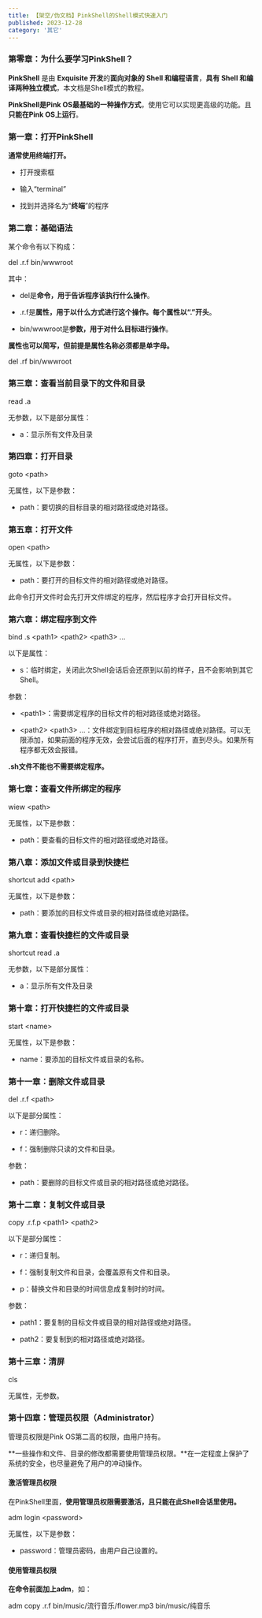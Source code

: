```yaml
---
title: 【架空/伪文档】PinkShell的Shell模式快速入门
published: 2023-12-28
category: '其它'
---
```


### 第零章：为什么要学习PinkShell？

**PinkShell**&nbsp;是由&nbsp;**Exquisite 开发**的**面向对象的 Shell 和编程语言**，**具有 Shell 和编译两种独立模式**，本文档是Shell模式的教程。

**PinkShell是Pink OS最基础的一种操作方式**，使用它可以实现更高级的功能。且**只能在Pink OS上运行**。

### 第一章：打开PinkShell

**通常使用终端打开。**

* 打开搜索框

* 输入“terminal”

* 找到并选择名为“**终端**”的程序

### 第二章：基础语法

某个命令有以下构成：

del .r.f bin/wwwroot

其中：

* del是**命令，用于告诉程序该执行什么操作**。

* .r.f是**属性，用于以什么方式进行这个操作。每个属性以“.”开头**。

* bin/wwwroot是**参数，用于对什么目标进行操作**。

**属性也可以简写，但前提是属性名称必须都是单字母。**

del .rf bin/wwwroot

### 第三章：查看当前目录下的文件和目录

read .a

无参数，以下是部分属性：

* a：显示所有文件及目录

### 第四章：打开目录

goto &lt;path&gt;

无属性，以下是参数：

* path：要切换的目标目录的相对路径或绝对路径。

### 第五章：打开文件

open &lt;path&gt;

无属性，以下是参数：

* path：要打开的目标文件的相对路径或绝对路径。

此命令打开文件时会先打开文件绑定的程序，然后程序才会打开目标文件。

### 第六章：绑定程序到文件

bind .s &lt;path1&gt; &lt;path2&gt; &lt;path3&gt; ...

以下是属性：

* s：临时绑定，关闭此次Shell会话后会还原到以前的样子，且不会影响到其它Shell。

参数：

* &lt;path1&gt;：需要绑定程序的目标文件的相对路径或绝对路径。

* &lt;path2&gt; &lt;path3&gt; ...：文件绑定到目标程序的相对路径或绝对路径。可以无限添加，如果前面的程序无效，会尝试后面的程序打开，直到尽头。如果所有程序都无效会报错。

**.sh文件不能也不需要绑定程序。**

### 第七章：查看文件所绑定的程序

wiew &lt;path>

无属性，以下是参数：

* path：要查看的目标文件的相对路径或绝对路径。

### 第八章：添加文件或目录到快捷栏

shortcut add &lt;path>

无属性，以下是参数：

* path：要添加的目标文件或目录的相对路径或绝对路径。

### 第九章：查看快捷栏的文件或目录

shortcut read .a

无参数，以下是部分属性：

* a：显示所有文件及目录

### 第十章：打开快捷栏的文件或目录

start &lt;name&gt;

无属性，以下是参数：

* name：要添加的目标文件或目录的名称。

### 第十一章：删除文件或目录

del .r.f &lt;path&gt;

以下是部分属性：

* r：递归删除。

* f：强制删除只读的文件和目录。

参数：

* path：要删除的目标文件或目录的相对路径或绝对路径。

### 第十二章：复制文件或目录

copy .r.f.p &lt;path1> &lt;path2>

以下是部分属性：

* r：递归复制。

* f：强制复制文件和目录，会覆盖原有文件和目录。

* p：替换文件和目录的时间信息成复制时的时间。

参数：

* path1：要复制的目标文件或目录的相对路径或绝对路径。

* path2：要复制到的相对路径或绝对路径。

### 第十三章：清屏

cls

无属性，无参数。

### 第十四章：管理员权限（Administrator）

管理员权限是Pink OS第二高的权限，由用户持有。

**一些操作和文件、目录的修改都需要使用管理员权限。**在一定程度上保护了系统的安全，也尽量避免了用户的冲动操作。

#### 激活管理员权限

在PinkShell里面，**使用管理员权限需要激活，且只能在此Shell会话里使用。**

adm login &lt;password>

无属性，以下是参数：

* password：管理员密码，由用户自己设置的。

#### 使用管理员权限

**在命令前面加上adm**，如：

adm copy .r.f bin/music/流行音乐/flower.mp3 bin/music/纯音乐